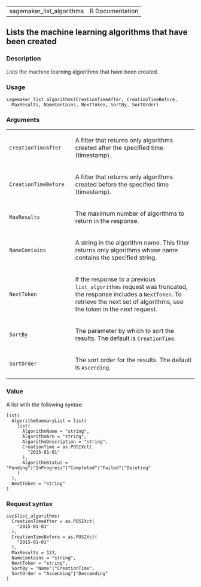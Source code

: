<table style="width: 100%;">
<tbody>
<tr class="odd">
<td>sagemaker_list_algorithms</td>
<td style="text-align: right;">R Documentation</td>
</tr>
</tbody>
</table>

## Lists the machine learning algorithms that have been created

### Description

Lists the machine learning algorithms that have been created.

### Usage

    sagemaker_list_algorithms(CreationTimeAfter, CreationTimeBefore,
      MaxResults, NameContains, NextToken, SortBy, SortOrder)

### Arguments

<table>
<colgroup>
<col style="width: 35%" />
<col style="width: 65%" />
</colgroup>
<tbody>
<tr class="odd">
<td><code
id="sagemaker_list_algorithms_:_CreationTimeAfter">CreationTimeAfter</code></td>
<td><p>A filter that returns only algorithms created after the specified
time (timestamp).</p></td>
</tr>
<tr class="even">
<td><code
id="sagemaker_list_algorithms_:_CreationTimeBefore">CreationTimeBefore</code></td>
<td><p>A filter that returns only algorithms created before the
specified time (timestamp).</p></td>
</tr>
<tr class="odd">
<td><code
id="sagemaker_list_algorithms_:_MaxResults">MaxResults</code></td>
<td><p>The maximum number of algorithms to return in the
response.</p></td>
</tr>
<tr class="even">
<td><code
id="sagemaker_list_algorithms_:_NameContains">NameContains</code></td>
<td><p>A string in the algorithm name. This filter returns only
algorithms whose name contains the specified string.</p></td>
</tr>
<tr class="odd">
<td><code
id="sagemaker_list_algorithms_:_NextToken">NextToken</code></td>
<td><p>If the response to a previous <code>list_algorithms</code>
request was truncated, the response includes a <code>NextToken</code>.
To retrieve the next set of algorithms, use the token in the next
request.</p></td>
</tr>
<tr class="even">
<td><code id="sagemaker_list_algorithms_:_SortBy">SortBy</code></td>
<td><p>The parameter by which to sort the results. The default is
<code>CreationTime</code>.</p></td>
</tr>
<tr class="odd">
<td><code
id="sagemaker_list_algorithms_:_SortOrder">SortOrder</code></td>
<td><p>The sort order for the results. The default is
<code>Ascending</code>.</p></td>
</tr>
</tbody>
</table>

### Value

A list with the following syntax:

    list(
      AlgorithmSummaryList = list(
        list(
          AlgorithmName = "string",
          AlgorithmArn = "string",
          AlgorithmDescription = "string",
          CreationTime = as.POSIXct(
            "2015-01-01"
          ),
          AlgorithmStatus = "Pending"|"InProgress"|"Completed"|"Failed"|"Deleting"
        )
      ),
      NextToken = "string"
    )

### Request syntax

    svc$list_algorithms(
      CreationTimeAfter = as.POSIXct(
        "2015-01-01"
      ),
      CreationTimeBefore = as.POSIXct(
        "2015-01-01"
      ),
      MaxResults = 123,
      NameContains = "string",
      NextToken = "string",
      SortBy = "Name"|"CreationTime",
      SortOrder = "Ascending"|"Descending"
    )
